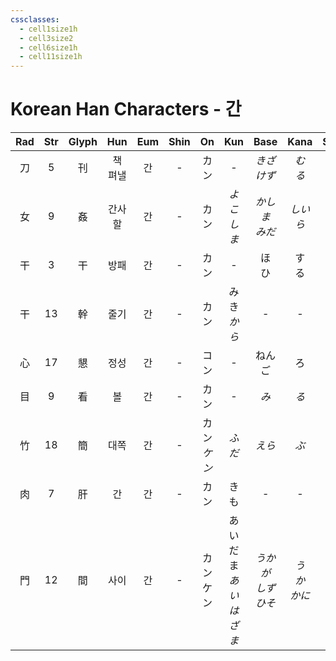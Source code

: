 ```yaml
---
cssclasses:
  - cell1size1h
  - cell3size2
  - cell6size1h
  - cell11size1h
---
```


# Korean Han Characters - 간

| Rad | Str | Glyph | Hun  | Eum | Shin |     On     |            Kun            |       Base        |      Kana      | Simp |     Man      |  Can  |
| :-: | :-: | :---: | :--: | :-: | :--: | :--------: | :-----------------------: | :---------------: | :------------: | :--: | :----------: | :---: |
|  刀  |  5  |   刊   | 책 펴낼 |  간  |  -   |     カン     |             -             |   *きざ*<br>*けず*    |   *む*<br>*る*   |  -   |     kān      | hon1  |
|  女  |  9  |   姦   | 간사할  |  간  |  -   |     カン     |          *よこしま*           |    *かしま<br>みだ*    |   *しい<br>ら*    |  奸   |     jiān     | gaan1 |
|  干  |  3  |   干   |  방패  |  간  |  -   |     カン     |             -             |      ほ<br>ひ       |     す<br>る     |  -   |     gān      | gon1  |
|  干  | 13  |   幹   |  줄기  |  간  |  -   |     カン     |        みき<br>*から*         |         -         |       -        |  干   |     gàn      | gon3  |
|  心  | 17  |   懇   |  정성  |  간  |  -   |     コン     |             -             |        ねんご        |       ろ        |  恳   |     kěn      | han2  |
|  目  |  9  |   看   |  볼   |  간  |  -   |     カン     |             -             |        *み*        |      *る*       |  -   |  kān<br>kàn  | hon1  |
|  竹  | 18  |   簡   |  대쪽  |  간  |  -   | カン<br>*ケン* |           *ふだ*            |       *えら*        |      *ぶ*       |  简   |     jiǎn     | gaan2 |
|  肉  |  7  |   肝   |  간   |  간  |  -   |     カン     |            きも             |         -         |       -        |  -   |     gān      | gon1  |
|  門  | 12  |   間   |  사이  |  간  |  -   |  カン<br>ケン  | あいだ<br>ま<br>*あい*<br>*はざま* | *うかが<br>しず<br>ひそ* | *う<br>か<br>かに* |  间   | jiān<br>jiàn | gaan1 |
